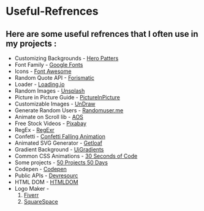 # Useful-Refrences
<h2>
Here are some useful refrences that I often use in my projects :
</h2>

 <ul>
        <li><span>Customizing Backgrounds - </span><a href="https://heropatterns.com/">Hero Patters</a></li>
        <li><span>Font Family - </span><a href="https://fonts.google.com/">Google Fonts</a></li>
        <li><span>Icons - </span><a href="https://fontawesome.com/search">Font Awesome</a></li>
        <li><span>Random Quote API - </span><a href="https://forismatic.com/en/api/">Forismatic</a></li>
        <li><span>Loader - </span><a href="https://loading.io/">Loading.io</a></li>
        <li><span>Random Images - </span><a href="https://source.unsplash.com/random">Unsplash</a></li>
        <li><span>Picture in Picture Guide - </span><a href="https://css-tricks.com/an-introduction-to-the-picture-in-picture-web-api/">PictureInPicture</a></li>
        <li><span>Customizable Images - </span><a href="https://undraw.co/illustrations">UnDraw</a></li>
        <li><span>Generate Random Users - </span><a href="https://randomuser.me/">Randomuser.me</a></li>
        <li><span>Animate on Scroll lib - </span><a href="https://michalsnik.github.io/aos/">AOS</a></li>
        <li><span>Free Stock Videos - </span><a href="https://pixabay.com/videos/">Pixabay</a></li>
        <li><span>RegEx - </span><a href="https://regexr.com/3bfsi">RegExr</a></li>
        <li><span>Confetti - </span><a href="https://www.cssscript.com/confetti-falling-animation/">Confetti Falling Animation</a></li>
        <li><span>Animated SVG Generator - </span><a href="https://getloaf.io/">Getloaf</a></li>
        <li><span>Gradient Background - </span><a href="https://uigradients.com/#PiggyPink">UiGradients</a></li>
        <li><span>Common CSS Animations - </span><a href="https://www.30secondsofcode.org/css/t/animation/p/1">30 Seconds of Code</a></li>
        <li><span>Some projects - </span><a href="https://github.com/bradtraversy/50projects50days">50 Projects 50 Days</a></li>
        <li><span>Codepen - </span><a href="https://codepen.io/travisw">Codepen</a></li>
        <li><span>Public APIs - </span><a href="https://www.devresourc.es/category/public-apis/all">Devresourc</a></li>
        <li><span>HTML DOM - </span><a href="https://htmldom.dev/">HTMLDOM</a></li>
        <li><span>Logo Maker - </span><ol><li><a href="https://www.fiverr.com/logo-maker">Fiverr</a></li><li><a href="https://www.squarespace.com/logo#N4IghgrgLgFgpgExALgGZgDYGc4F8gAA">SquareSpace</a></li></ol>
    </ul>
